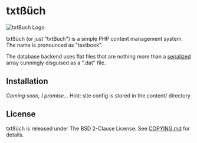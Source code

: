 txtßüch
=======
![txtBuch Logo](https://bitbucket-assetroot.s3.amazonaws.com/c/photos/2014/Sep/02/txtbuch-logo-1019039946-5_avatar.png "txtBuch Logo")

txtßüch (or just "txtBuch") is a simple PHP content management system. The 
name is pronounced as "textbook".

The database backend uses flat files that are nothing more than a 
[serialized](http://php.net/manual/en/function.serialize.php) array cunningly 
disguised as a ".dat" file.

Installation
------------
*Coming soon, I promise...*
Hint: site config is stored in the content/ directory


License
-------
txtßüch is released under The BSD 2-Clause License. See [COPYING.md](https://github.com/keithieopia/txtbuch/blob/master/LICENSE.md) for details.
